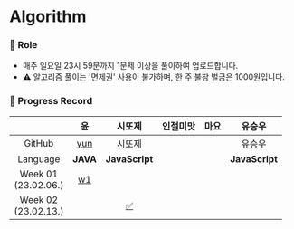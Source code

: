 # Algorithm

### 📍 Role

- 매주 일요일 23시 59분까지 1문제 이상을 풀이하여 업로드합니다.
- ⚠️ 알고리즘 풀이는 '면제권' 사용이 불가하며, 한 주 불참 벌금은 1000원입니다.

### 📍 Progress Record

|                         |                                         윤                                         | 시또제 | 인절미맛 | 마요 |유승우|
|:-----------------------:| :-----------------------------------------------------------------------------------: | :----: | :--------: | :----: |:----: |
|         GitHub          |                         [yun](https://github.com/yunji1201)                         | [시또제](https://github.com/leesiyun)  |          |      |[유승우](https://github.com/berenickt)|
|        Language         |                                       **JAVA**                                       |     **JavaScript**   |          |      |**JavaScript**|
| Week 01</br>(23.02.06.) | [w1](https://github.com/get-into-the-coding-field/Algorithm/tree/main/%EC%9C%A4/w1) |      |          |      |
| Week 02</br>(23.02.13.) |  | [✅](https://github.com/get-into-the-coding-field/Algorithm/tree/main/시또제/hackerRank/cats-and-a-mouse.mdx)  |          |      ||